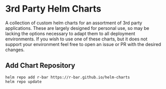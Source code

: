 # 3rd Party Helm Charts

A collection of custom helm charts for an assortment of 3rd party applications.
These are largely designed for personal use, so may be lacking the options
necessary to adapt them to all deployment environments. If you wish to use one
of these charts, but it does not support your environment feel free to open an
issue or PR with the desired changes.

## Add Chart Repository
```
helm repo add r-bar https://r-bar.github.io/helm-charts
helm repo update
```
